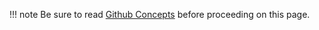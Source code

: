 !!! note
    Be sure to read [Github Concepts](../../zos/concepts/git-and-github.md) before proceeding on this page.